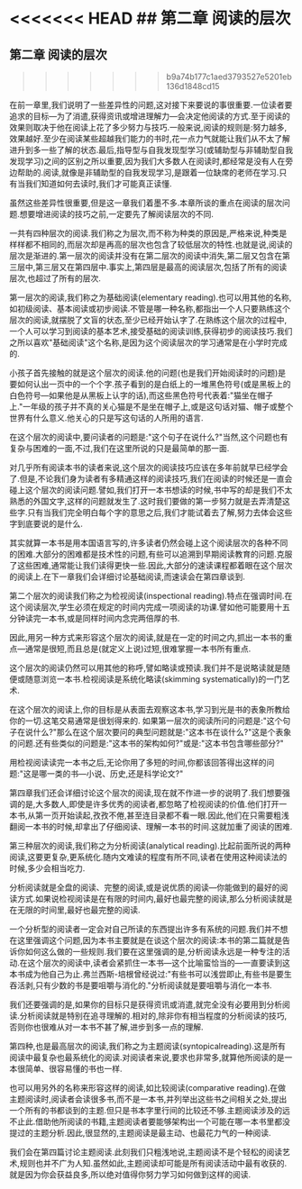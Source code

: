 <<<<<<< HEAD
﻿## 第二章 阅读的层次
=======
## 第二章 阅读的层次
>>>>>>> b9a74b177c1aed3793527e5201eb136d1848cd15

在前一章里,我们说明了一些差异性的问题,这对接下来要说的事很重要.一位读者要追求的目标—为了消遣,获得资讯或增进理解力—会决定他阅读的方式.至于阅读的效果则取决于他在阅读上花了多少努力与技巧.一般来说,阅读的规则是:努力越多,效果越好.至少在阅读某些超越我们能力的书时,花一点力气就能让我们从不太了解进升到多一些了解的状态.最后,指导型与自我发现型学习(或辅助型与非辅助型自我发现学习)之间的区别之所以重要,因为我们大多数人在阅读时,都经常是没有人在旁边帮助的.阅读,就像是非辅助型的自我发现学习,是跟着一位缺席的老师在学习.只有当我们知道如何去读时,我们才可能真正读懂.

虽然这些差异性很重要,但是这一章我们着墨不多.本章所谈的重点在阅读的层次问题.想要增进阅读的技巧之前,一定要先了解阅读层次的不同.

一共有四种层次的阅读.我们称之为层次,而不称为种类的原因是,严格来说,种类是样样都不相同的,而层次却是再高的层次也包含了较低层次的特性.也就是说,阅读的层次是渐进的.第一层次的阅读并没有在第二层次的阅读中消失,第二层又包含在第三层中,第三层又在第四层中.事实上,第四层是最高的阅读层次,包括了所有的阅读层次,也超过了所有的层次.

第一层次的阅读,我们称之为基础阅读(elementary reading).也可以用其他的名称,如初级阅读、基本阅读或初步阅读.不管是哪一种名称,都指出一个人只要熟练这个层次的阅读,就摆脱了文盲的状态,至少已经开始认字了.在熟练这个层次的过程中,一个人可以学习到阅读的基本艺术,接受基础的阅读训练,获得初步的阅读技巧.我们之所以喜欢"基础阅读"这个名称,是因为这个阅读层次的学习通常是在小学时完成的.

小孩子首先接触的就是这个层次的阅读.他的问题(也是我们开始阅读时的问题)是要如何认出一页中的一个个字.孩子看到的是白纸上的一堆黑色符号(或是黑板上的白色符号—如果他是从黑板上认字的话),而这些黑色符号代表着:"猫坐在帽子上."一年级的孩子并不真的关心猫是不是坐在帽子上,或是这句话对猫、帽子或整个世界有什么意义.他关心的只是写这句话的人所用的语言.

在这个层次的阅读中,要问读者的问题是:"这个句子在说什么?"当然,这个问题也有复杂与困难的一面,不过,我们在这里所说的只是最简单的那一面.

对几乎所有阅读本书的读者来说,这个层次的阅读技巧应该在多年前就早已经学会了.但是,不论我们身为读者有多精通这样的阅读技巧,我们在阅读的时候还是一直会碰上这个层次的阅读问题.譬如,我们打开一本书想读的时候,书中写的却是我们不太熟悉的外国文字,这样的问题就发生了.这时我们要做的第一步努力就是去弄清楚这些字.只有当我们完全明白每个字的意思之后,我们才能试着去了解,努力去体会这些字到底要说的是什么.

其实就算一本书是用本国语言写的,许多读者仍然会碰上这个阅读层次的各种不同的困难.大部分的困难都是技术性的问题,有些可以追溯到早期阅读教育的问题.克服了这些困难,通常能让我们读得更快一些.因此,大部分的速读课程都着眼在这个层次的阅读上.在下一章我们会详细讨论基础阅读,而速读会在第四章谈到.

第二个层次的阅读我们称之为检视阅读(inspectional reading).特点在强调时间.在这个阅读层次,学生必须在规定的时间内完成一项阅读的功课.譬如他可能要用十五分钟读完一本书,或是同样时间内念完两倍厚的书.

因此,用另一种方式来形容这个层次的阅读,就是在一定的时间之内,抓出一本书的重点—通常是很短,而且总是(就定义上说)过短,很难掌握一本书所有重点.

这个层次的阅读仍然可以用其他的称呼,譬如略读或预读.我们并不是说略读就是随便或随意浏览一本书.检视阅读是系统化略读(skimming systematically)的一门艺术.

在这个层次的阅读上,你的目标是从表面去观察这本书,学习到光是书的表象所教给你的一切.这笔交易通常是很划得来的.
如果第一层次的阅读所问的问题是:"这个句子在说什么?"那么在这个层次要问的典型问题就是:"这本书在谈什么?"这是个表象的问题.还有些类似的问题是:"这本书的架构如何?"或是:"这本书包含哪些部分?"

用检视阅读读完一本书之后,无论你用了多短的时间,你都该回答得出这样的问题:"这是哪一类的书—小说、历史,还是科学论文?"

第四章我们还会详细讨论这个层次的阅读,现在就不作进一步的说明了.我们想要强调的是,大多数人,即使是许多优秀的阅读者,都忽略了检视阅读的价值.他们打开一本书,从第一页开始读起,孜孜不倦,甚至连目录都不看一眼.因此,他们在只需要粗浅翻阅一本书的时候,却拿出了仔细阅读、理解一本书的时间.这就加重了阅读的困难.

第三种层次的阅读,我们称之为分析阅读(analytical 
reading).比起前面所说的两种阅读,这要更复杂,更系统化.随内文难读的程度有所不同,读者在使用这种阅读法的时候,多少会相当吃力.

分析阅读就是全盘的阅读、完整的阅读,或是说优质的阅读—你能做到的最好的阅读方式.如果说检视阅读是在有限的时间内,最好也最完整的阅读,那么分析阅读就是在无限的时间里,最好也最完整的阅读.

一个分析型的阅读者一定会对自己所读的东西提出许多有系统的问题.我们并不想在这里强调这个问题,因为本书主要就是在谈这个层次的阅读:本书的第二篇就是告诉你如何这么做的一些规则.我们要在这里强调的是,分析阅读永远是一种专注的活动.在这个层次的阅读中,读者会紧抓住一本书—这个比喻蛮恰当的—一直要读到这本书成为他自己为止.弗兰西斯-培根曾经说过:"有些书可以浅尝即止,有些书是要生吞活剥,只有少数的书是要咀嚼与消化的."分析阅读就是要咀嚼与消化一本书.

我们还要强调的是,如果你的目标只是获得资讯或消遣,就完全没有必要用到分析阅读.分析阅读就是特别在追寻理解的.相对的,除非你有相当程度的分析阅读的技巧,否则你也很难从对一本书不甚了解,进步到多一点的理解.

第四种,也是最高层次的阅读,我们称之为主题阅读(syntopicalreading).这是所有阅读中最复杂也最系统化的阅读.对阅读者来说,要求也非常多,就算他所阅读的是一本很简单、很容易懂的书也一样.

也可以用另外的名称来形容这样的阅读,如比较阅读(comparative reading).在做主题阅读时,阅读者会读很多书,而不是一本书,并列举出这些书之间相关之处,提出一个所有的书都谈到的主题.但只是书本字里行间的比较还不够.主题阅读涉及的远不止此.借助他所阅读的书籍,主题阅读者要能够架构出一个可能在哪一本书里都没提过的主题分析.因此,很显然的,主题阅读是最主动、也最花力气的一种阅读.

我们会在第四篇讨论主题阅读.此刻我们只粗浅地说,主题阅读不是个轻松的阅读艺术,规则也并不广为人知.虽然如此,主题阅读却可能是所有阅读活动中最有收获的.就是因为你会获益良多,所以绝对值得你努力学习如何做到这样的阅读.
　
